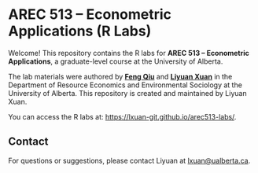 # AREC 513 – Econometric Applications (R Labs)

Welcome! This repository contains the R labs for **AREC 513 – Econometric Applications**, a graduate-level course at the University of Alberta. 

The lab materials were authored by **[Feng Qiu](https://apps.ualberta.ca/directory/person/fq)** and **[Liyuan Xuan](https://sites.google.com/ualberta.ca/lxuan/)** in the Department of Resource Economics and Environmental Sociology at the University of Alberta. 
This repository is created and maintained by Liyuan Xuan.

You can access the R labs at: <https://lxuan-git.github.io/arec513-labs/>.

## Contact
For questions or suggestions, please contact Liyuan at <lxuan@ualberta.ca>.
